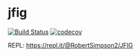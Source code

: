 # jfig
[![Build Status](https://travis-ci.com/rsimp/jfig.svg?branch=master)](https://travis-ci.com/rsimp/jfig)
[![codecov](https://codecov.io/gh/rsimp/jfig/branch/master/graph/badge.svg)](https://codecov.io/gh/rsimp/jfig)

REPL: https://repl.it/@RobertSimpson2/JFIG
